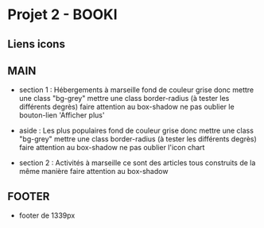 # Projet 2 - BOOKI

## Liens icons

<i class="fa-solid fa-dog"></i>                 <!-- icone du chien -->
<i class="fa-solid fa-info"></i>                <!-- icone du -i de info -->
<i class="fa-solid fa-star"></i>                <!-- icone de l'étoile -->
<i class="fa-solid fa-person"></i>              <!-- icone du bonhomme -->
<i class="fa-solid fa-chart-line"></i>          <!-- icone du graphique -->
<i class="fa-solid fa-heart"></i>               <!-- icone du coeur -->
<i class="fa-solid fa-money-bill-wave"></i>     <!-- icone du billet -->
<i class="fa-solid fa-location-dot"></i>        <!-- icone de la localisation -->
<i class="fa-solid fa-magnifying-glass"></i>    <!-- icone de la loupe -->

## MAIN

- section 1 : Hébergements à marseille 
fond de couleur grise donc mettre une class "bg-grey"
mettre une class border-radius (à tester les différents degrès)
faire attention au box-shadow
ne pas oublier le bouton-lien 'Afficher plus'

- aside : Les plus populaires 
fond de couleur grise donc mettre une class "bg-grey"
mettre une class border-radius (à tester les différents degrès)
faire attention au box-shadow
ne pas oublier l'icon chart <i class="fa-solid fa-chart-line"></i>

- section 2 : Activités à marseille 
ce sont des articles tous construits de la même manière
faire attention au box-shadow

## FOOTER

- footer de 1339px